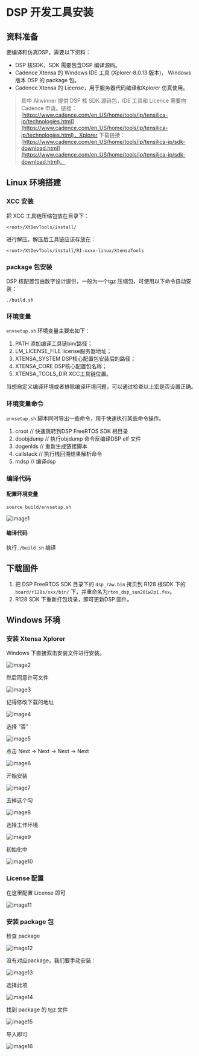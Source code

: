 # DSP 开发工具安装

## 资料准备

要编译和仿真DSP，需要以下资料：

- DSP 核SDK，SDK 需要包含DSP 编译源码。
- Cadence Xtensa 的 Windows IDE 工具 (Xplorer‑8.0.13 版本)， Windows 版本 DSP 的 package 包。
- Cadence Xtensa 的 License，用于服务器代码编译和Xplorer 仿真使用。

> 其中 Allwinner 提供 DSP 核 SDK 源码包，IDE 工具和 Licence 需要向 Cadence 申请。链接：[https://www.cadence.com/en_US/home/tools/ip/tensilica-ip/technologies.html](https://www.cadence.com/en_US/home/tools/ip/tensilica-ip/technologies.html)，Xplorer 下载链接：[https://www.cadence.com/en_US/home/tools/ip/tensilica-ip/sdk-download.html](https://www.cadence.com/en_US/home/tools/ip/tensilica-ip/sdk-download.html)。

## Linux 环境搭建

### XCC 安装

把 XCC 工具链压缩包放在目录下：

```
<root>/XtDevTools/install/
```

进行解压，解压后工具链应该存放在：

```
<root>/XtDevTools/install/RI‑xxxx‑linux/XtensaTools
```

### package 包安装

DSP 核配置包由数字设计提供，一般为一个tgz 压缩包，可使用以下命令自动安装：

```
./build.sh
```

### 环境变量

`envsetup.sh` 环境变量主要宏如下：

1. PATH 添加编译工具链bin/路径；
2. LM_LICENSE_FILE license服务器地址；
3. XTENSA_SYSTEM DSP核心配置包安装后的路径；
4. XTENSA_CORE DSP核心配置包名称；
5. XTENSA_TOOLS_DIR XCC工具链位置。

当想自定义编译环境或者排除编译环境问题，可以通过检查以上宏是否设置正确。

### 环境变量命令

`envsetup.sh` 脚本同时导出一些命令，用于快速执行某些命令操作。

1. croot // 快速跳转到DSP FreeRTOS SDK 根目录
2. doobjdump // 执行objdump 命令反编译DSP elf 文件
3. dogenlds // 重新生成链接脚本
4. callstack // 执行栈回溯结果解析命令
5. mdsp // 编译dsp

### 编译代码

#### 配置环境变量

```
source build/envsetup.sh
```

![image1](http://photos.100ask.net/aw-r128-docs/rtos/developer-guide/part3/chapter2/image1.jpg)

#### 编译代码

执行`./build.sh` 编译

## 下载固件

1. 把 DSP FreeRTOS SDK 目录下的 `dsp_raw.bin` 拷贝到 R128 根SDK 下的 `board/r128s/xxx/bin/` 下，并重命名为`rtos_dsp_sun20iw2p1.fex`。
2. R128 SDK 下重新打包烧录，即可更新DSP 固件。

## Windows 环境

### 安装 Xtensa Xplorer

Windows 下直接双击安装文件进行安装。

![image2](http://photos.100ask.net/aw-r128-docs/rtos/developer-guide/part3/chapter2/image2.jpg)

然后同意许可文件

![image3](http://photos.100ask.net/aw-r128-docs/rtos/developer-guide/part3/chapter2/image3.jpg)

记得修改下载的地址

![image4](http://photos.100ask.net/aw-r128-docs/rtos/developer-guide/part3/chapter2/image4.jpg)

选择 “否”

![image5](http://photos.100ask.net/aw-r128-docs/rtos/developer-guide/part3/chapter2/image5.jpg)

点击 Next -> Next -> Next -> Next

![image6](http://photos.100ask.net/aw-r128-docs/rtos/developer-guide/part3/chapter2/image6.jpg)

开始安装

![image7](http://photos.100ask.net/aw-r128-docs/rtos/developer-guide/part3/chapter2/image7.jpg)

去掉这个勾

![image8](http://photos.100ask.net/aw-r128-docs/rtos/developer-guide/part3/chapter2/image8.jpg)

选择工作环境

![image9](http://photos.100ask.net/aw-r128-docs/rtos/developer-guide/part3/chapter2/image9.jpg)

初始化中

![image10](http://photos.100ask.net/aw-r128-docs/rtos/developer-guide/part3/chapter2/image10.jpg)

### License 配置

在这里配置 License 即可

![image11](http://photos.100ask.net/aw-r128-docs/rtos/developer-guide/part3/chapter2/image11.jpg)

### 安装 package 包

检查 package

![image12](http://photos.100ask.net/aw-r128-docs/rtos/developer-guide/part3/chapter2/image12.jpg)

没有对应package，我们要手动安装：

![image13](http://photos.100ask.net/aw-r128-docs/rtos/developer-guide/part3/chapter2/image13.jpg)

选择此项

![image14](http://photos.100ask.net/aw-r128-docs/rtos/developer-guide/part3/chapter2/image14.jpg)

找到 package 的 tgz 文件

![image15](http://photos.100ask.net/aw-r128-docs/rtos/developer-guide/part3/chapter2/image15.jpg)

导入即可

![image16](http://photos.100ask.net/aw-r128-docs/rtos/developer-guide/part3/chapter2/image16.jpg)

